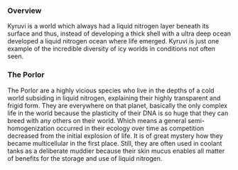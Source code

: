 
### Overview

Kyruvi is a world which always had a liquid nitrogen layer beneath its surface and thus, instead of developing a thick shell with a ultra deep ocean developed a liquid nitrogen ocean where life emerged. Kyruvi is just one example of the incredible diversity of icy worlds in conditions not often seen.

### The Porlor

The Porlor are a highly vicious species who live in the depths of a cold world subsiding in liquid nitrogen, explaining their highly transparent and frigid form.  They are everywhere on that planet, basically the only complex life in the world because the plasticity of their DNA is so huge that they can breed with any others on their world.  Which means a general semi-homogenization occurred in their ecology over time as competition decreased from the initial explosion of life.  It is of great mystery how they became multicellular in the first place.  Still, they are often used in coolant tanks as a deliberate muddier because their skin mucus enables all matter of benefits for the storage and use of liquid nitrogen.
